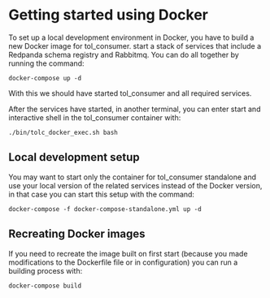 # Getting started using Docker

To set up a local development environment in Docker, you have to build a new Docker image for
tol_consumer. start a stack of services that include a Redpanda schema registry and Rabbitmq. 
You can do all together by running the command:

```shell
docker-compose up -d
```

With this we should have started tol_consumer and all required services. 

After the services have started, in another terminal, you can enter start and interactive shell in the tol_consumer container
with:

```shell
./bin/tolc_docker_exec.sh bash
```

## Local development setup 

You may want to start only the container for tol_consumer standalone and use your local version of the
related services instead of the Docker version, in that case you can start this setup with the
command:

```shell
docker-compose -f docker-compose-standalone.yml up -d
```

## Recreating Docker images 
If you need to recreate the image built on first start (because you made modifications
to the Dockerfile file or in configuration) you can run a building process with:

```shell
docker-compose build
```
